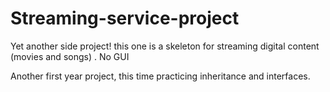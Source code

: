 # Streaming-service-project
Yet another side project! this one is a skeleton for streaming digital content (movies and songs) . No GUI

Another first year project, this time practicing inheritance and interfaces.
